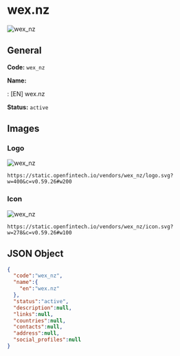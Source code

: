 
# wex.nz 
![wex_nz](https://static.openfintech.io/vendors/wex_nz/logo.svg?w=400&c=v0.59.26#w200)  

## General 
 
**Code:** `wex_nz` 
 
**Name:** 
 
:	[EN] wex.nz 
 
**Status:** `active` 
 

## Images 

### Logo 
 
![wex_nz](https://static.openfintech.io/vendors/wex_nz/logo.svg?w=400&c=v0.59.26#w200)  

```
https://static.openfintech.io/vendors/wex_nz/logo.svg?w=400&c=v0.59.26#w200
```  

### Icon 
 
![wex_nz](https://static.openfintech.io/vendors/wex_nz/icon.svg?w=278&c=v0.59.26#w100)  

```
https://static.openfintech.io/vendors/wex_nz/icon.svg?w=278&c=v0.59.26#w100
```  

## JSON Object 

```json
{
  "code":"wex_nz",
  "name":{
    "en":"wex.nz"
  },
  "status":"active",
  "description":null,
  "links":null,
  "countries":null,
  "contacts":null,
  "address":null,
  "social_profiles":null
}
```  

